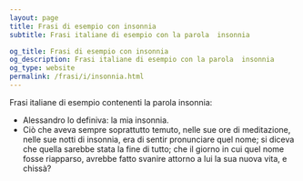 ```yaml
---
layout: page
title: Frasi di esempio con insonnia 
subtitle: Frasi italiane di esempio con la parola  insonnia

og_title: Frasi di esempio con insonnia 
og_description: Frasi italiane di esempio con la parola  insonnia
og_type: website
permalink: /frasi/i/insonnia.html
---
```


Frasi italiane di esempio contenenti la parola insonnia:


- Alessandro lo definiva: la mia insonnia.
- Ciò che aveva sempre soprattutto temuto, nelle sue ore di meditazione, nelle sue notti di insonnia, era di sentir pronunciare quel nome; si diceva che quella sarebbe stata la fine di tutto; che il giorno in cui quel nome fosse riapparso, avrebbe fatto svanire attorno a lui la sua nuova vita, e chissà?
